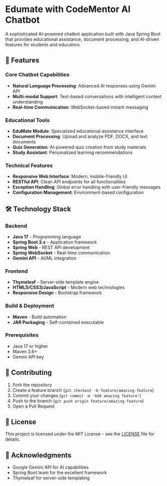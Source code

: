 # Edumate with CodeMentor AI Chatbot

A sophisticated AI-powered chatbot application built with Java Spring Boot that provides educational assistance, document processing, and AI-driven features for students and educators.

## 🚀 Features

### Core Chatbot Capabilities
- **Natural Language Processing**: Advanced AI responses using Gemini API
- **Multi-modal Support**: Text-based conversations with intelligent context understanding
- **Real-time Communication**: WebSocket-based instant messaging

### Educational Tools
- **EduMate Module**: Specialized educational assistance interface
- **Document Processing**: Upload and analyze PDF, DOCX, and text documents
- **Quiz Generation**: AI-powered quiz creation from study materials
- **Study Assistant**: Personalized learning recommendations

### Technical Features
- **Responsive Web Interface**: Modern, mobile-friendly UI
- **RESTful API**: Clean API endpoints for all functionalities
- **Exception Handling**: Global error handling with user-friendly messages
- **Configuration Management**: Environment-based configuration

## 🛠️ Technology Stack

### Backend
- **Java 17** - Programming language
- **Spring Boot 3.x** - Application framework
- **Spring Web** - REST API development
- **Spring WebSocket** - Real-time communication
- **Gemini API** - AI/ML integration

### Frontend
- **Thymeleaf** - Server-side template engine
- **HTML5/CSS3/JavaScript** - Modern web technologies
- **Responsive Design** - Bootstrap framework

### Build & Deployment
- **Maven** - Build automation
- **JAR Packaging** - Self-contained executable

### Prerequisites
- Java 17 or higher
- Maven 3.6+
- Gemini API key

## 🤝 Contributing

1. Fork the repository
2. Create a feature branch (`git checkout -b feature/amazing-feature`)
3. Commit your changes (`git commit -m 'Add amazing feature'`)
4. Push to the branch (`git push origin feature/amazing-feature`)
5. Open a Pull Request

## 📄 License

This project is licensed under the MIT License - see the [LICENSE](LICENSE) file for details.

## 🙏 Acknowledgments

- Google Gemini API for AI capabilities
- Spring Boot team for the excellent framework
- Thymeleaf for server-side templating

